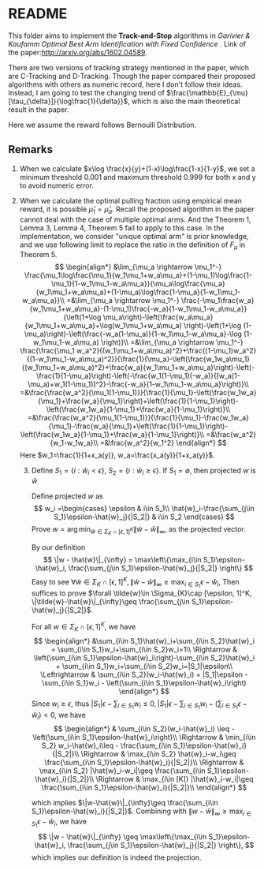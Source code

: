 # README

This folder aims to implement the **Track-and-Stop** algorithms in *Garivier \& Kaufamm Optimal Best Arm Identification with Fixed Confidence* . Link of the paper:http://arxiv.org/abs/1602.04589. 

There are two versions of tracking strategy mentioned in the paper, which are C-Tracking and D-Tracking. Though the paper compared their proposed algorithms with others as numeric record, here I don't follow their ideas. Instead, I am going to test the changing trend of $\frac{\mathbb{E}_{\mu}[\tau_{\delta}]}{\log\frac{1}{\delta}}$, which is also the main theoretical result in the paper.

Here we assume the reward follows Bernoulli Distribution.

## Remarks

1. When we calculate $x\log \frac{x}{y}+(1-x)\log\frac{1-x}{1-y}$, we set a minimum threshold 0.001 and maximum threshold 0.999 for both x and y to avoid numeric error.

2. 
   When we calculate the optimal pulling fraction using empirical mean reward, it is possible $\hat{\mu}_1=\hat{\mu}_a$. Recall the proposed algorithm in the paper cannot deal with the case of multiple optimal arms. And the Theorem 1, Lemma 3, Lemma 4, Theorem 5 fail to apply to this case. In the implementation, we consider "unique optimal arm" is prior knowledge, and we use following limit to replace the ratio in the definition of $F_{\mu}$ in Theorem 5.
   $$
   \begin{align*}
   &\lim_{\mu_a \rightarrow \mu_1^-} \frac{\mu_1\log\frac{\mu_1}{w_1\mu_1+w_a\mu_a}+(1-\mu_1)\log\frac{1-\mu_1}{1-w_1\mu_1-w_a\mu_a}}{\mu_a\log\frac{\mu_a}{w_1\mu_1+w_a\mu_a}+(1-\mu_a)\log\frac{1-\mu_a}{1-w_1\mu_1-w_a\mu_a}}\\
   =&\lim_{\mu_a \rightarrow \mu_1^-} \frac{-\mu_1\frac{w_a}{w_1\mu_1+w_a\mu_a}-(1-\mu_1)\frac{-w_a}{1-w_1\mu_1-w_a\mu_a}}{\left(1+\log \mu_a\right)-\left(\frac{w_a\mu_a}{w_1\mu_1+w_a\mu_a}+\log(w_1\mu_1+w_a\mu_a) \right)-\left(1+\log (1-\mu_a)\right)-\left(\frac{-w_a(1-\mu_a)}{1-w_1\mu_1-w_a\mu_a}-\log (1-w_1\mu_1-w_a\mu_a) \right)}\\
   =&\lim_{\mu_a \rightarrow \mu_1^-} \frac{\frac{\mu_1 w_a^2}{(w_1\mu_1+w_a\mu_a)^2}+\frac{(1-\mu_1)w_a^2}{(1-w_1\mu_1-w_a\mu_a)^2}}{\frac{1}{\mu_a}-\left(\frac{w_1w_a\mu_1}{(w_1\mu_1+w_a\mu_a)^2}+\frac{w_a}{w_1\mu_1+w_a\mu_a}\right)-\left(-\frac{1}{1-\mu_a}\right)-\left(-\frac{w_1(1-\mu_1)(-w_a)}{[w_a(1-\mu_a)+w_1(1-\mu_1)]^2}-\frac{-w_a}{1-w_1\mu_1-w_a\mu_a}\right)}\\
   =&\frac{\frac{w_a^2}{\mu_1(1-\mu_1)}}{\frac{1}{\mu_1}-\left(\frac{w_1w_a}{\mu_1}+\frac{w_a}{\mu_1}\right)+\left(\frac{1}{1-\mu_1}\right)-\left(\frac{w_1w_a}{1-\mu_1}+\frac{w_a}{1-\mu_1}\right)}\\
   =&\frac{\frac{w_a^2}{\mu_1(1-\mu_1)}}{\frac{1}{\mu_1}-\frac{w_1w_a}{\mu_1}-\frac{w_a}{\mu_1}+\left(\frac{1}{1-\mu_1}\right)-\left(\frac{w_1w_a}{1-\mu_1}+\frac{w_a}{1-\mu_1}\right)}\\
   =&\frac{w_a^2}{w_1-w_1w_a}\\
   =&\frac{w_a^2}{w_1^2}
   \end{align*}
   $$
   Here $w_1=\frac{1}{1+x_a(y)}, w_a=\frac{x_a(y)}{1+x_a(y)}$.
   
   3. Define $S_1=\{i: \hat{w}_i < \epsilon\}$, $S_2=\{i: \hat{w}_i \geq \epsilon\}$. If $S_1=\emptyset$, then projected $w$ is $\hat{w}$

      Define projected $w$ as
      $$
      w_i =\begin{cases}
        \epsilon &  i\in S_1\\
        \hat{w}_i-\frac{\sum_{j\in S_1}\epsilon-\hat{w}_j}{|S_2|} & i\in S_2
        \end{cases}
      $$
      Prove $w = \arg\min_{\tilde{w}\in \Sigma_{K}\cap [\epsilon, 1]^K} \|\tilde{w}-\hat{w}\|_{\infty}$, as the projected vector.

      By our definition
      $$
      \|w - \hat{w}\|_{\infty} = \max\left\{\max_{i\in S_1}\epsilon-\hat{w}_i, \frac{\sum_{j\in S_1}\epsilon-\hat{w}_j}{|S_2|} \right\}
      $$
      Easy to see  $\forall \tilde{w}\in \Sigma_{K}\cap [\epsilon, 1]^K,  \|\tilde{w}-\hat{w}\|_{\infty}\geq \max_{i\in S_1}\epsilon-\hat{w}_i$, Then suffices to prove $\forall \tilde{w}\in \Sigma_{K}\cap [\epsilon, 1]^K, \|\tilde{w}-\hat{w}\|_{\infty}\geq \frac{\sum_{j\in S_1}\epsilon-\hat{w}_j}{|S_2|}$.

      For all $w\in \Sigma_{K}\cap [\epsilon, 1]^K$, we have
      $$
        \begin{align*}
        &\sum_{i\in S_1}\hat{w}_i+\sum_{i\in S_2}\hat{w}_i = \sum_{i\in S_1}w_i+\sum_{i\in S_2}w_i=1\\
        \Rightarrow & \left(\sum_{i\in S_1}\epsilon-\hat{w}_i\right)-\sum_{i\in S_2}\hat{w}_i + \sum_{i\in S_1}w_i+\sum_{i\in S_2}w_i=|S_1|\epsilon\\
        \Leftrightarrow & \sum_{i\in S_2}(w_i-\hat{w}_i) = |S_1|\epsilon - \sum_{i\in S_1}w_i - \left(\sum_{i\in S_1}\epsilon-\hat{w}_i\right)
        \end{align*}
      $$
      Since $w_i\geq \epsilon$, thus $|S_1|\epsilon - \sum_{i\in S_1}w_i\leq 0, |S_1|\epsilon - \sum_{i\in S_1}w_i - \left(\sum_{i\in S_1}\epsilon-\hat{w}_i\right) < 0$, we have
      $$
        \begin{align*}
        & \sum_{i\in S_2}(w_i-\hat{w}_i) \leq  - \left(\sum_{i\in S_1}\epsilon-\hat{w}_i\right)\\
        \Rightarrow & \min_{i\in S_2} w_i-\hat{w}_i\leq - \frac{\sum_{i\in S_1}\epsilon-\hat{w}_i}{|S_2|}\\
        \Rightarrow & \max_{i\in S_2} \hat{w}_i-w_i\geq  \frac{\sum_{i\in S_1}\epsilon-\hat{w}_i}{|S_2|}\\
        \Rightarrow & \max_{i\in S_2} |\hat{w}_i-w_i|\geq \frac{\sum_{i\in S_1}\epsilon-\hat{w}_i}{|S_2|}\\
        \Rightarrow & \max_{i\in [K]} |\hat{w}_i-w_i|\geq \frac{\sum_{i\in S_1}\epsilon-\hat{w}_i}{|S_2|}\\
        \end{align*}
      $$

      which implies $\|w-\hat{w}\|_{\infty}\geq \frac{\sum_{i\in S_1}\epsilon-\hat{w}_i}{|S_2|}$. Combining with $\|w-\hat{w}\|_{\infty}\geq \max_{i\in S_1}\epsilon-\hat{w}_i$, we have
      $$
      \|w - \hat{w}\|_{\infty} \geq \max\left\{\max_{i\in S_1}\epsilon-\hat{w}_i, \frac{\sum_{j\in S_1}\epsilon-\hat{w}_j}{|S_2|} \right\},
      $$
      which implies our definition is indeed the projection.